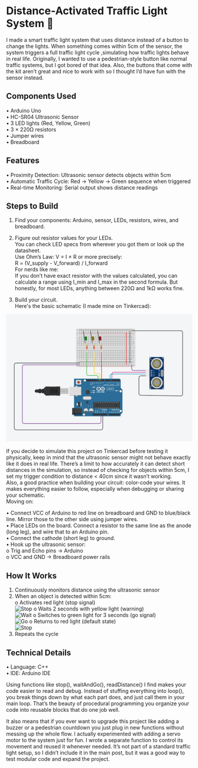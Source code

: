 # Distance-Activated Traffic Light System 🚦

I made a smart traffic light system that uses distance instead of a button to change the lights. When something comes within 5cm of the sensor, the system triggers a full traffic light cycle ,simulating how traffic lights behave in real life.
Originally, I wanted to use a pedestrian-style button like normal traffic systems, but I got bored of that idea. Also, the buttons that come with the kit aren’t great and nice to work with so I thought I’d  have fun with the sensor instead.

## Components Used
• Arduino Uno  
• HC-SR04 Ultrasonic Sensor  
• 3 LED lights (Red, Yellow, Green)  
• 3 × 220Ω resistors  
• Jumper wires  
• Breadboard  

## Features
• Proximity Detection: Ultrasonic sensor detects objects within 5cm  
• Automatic Traffic Cycle: Red → Yellow → Green sequence when triggered  
• Real-time Monitoring: Serial output shows distance readings   

## Steps to Build
1.	Find your components: Arduino, sensor, LEDs, resistors, wires, and breadboard.  
2.	Figure out resistor values for your LEDs.  
You can check LED specs from wherever you got them or look up the datasheet.  
Use Ohm’s Law: V = I × R or more precisely:  
R = (V_supply - V_forward) / I_forward  
For nerds like me:  
If you don’t have exact resistor with the values calculated, you can calculate a range using I_min and I_max in the second formula. But honestly, for most LEDs, anything between 220Ω and 1kΩ works fine.  

3.	Build your circuit.  
Here's the basic schematic (I made mine on Tinkercad):  

![Schematic](./images/schematic.png)

If you decide to simulate this project on Tinkercad before testing it physically, keep in mind that the ultrasonic sensor might not behave exactly like it does in real life. There’s a limit to how accurately it can detect short distances in the simulation, so instead of checking for objects within 5cm, I set my trigger condition to distance < 40cm since it wasn’t working.  
Also, a good practice when building your circuit: color-code your wires. It makes everything easier to follow, especially when debugging or sharing your schematic.  
Moving on:  

•	Connect VCC of Arduino to red line on breadboard and GND to blue/black line. Mirror those to the other side using jumper wires.  
•	Place LEDs on the board. Connect a resistor to the same line as the anode (long leg), and wire that to an Arduino pin.  
•	Connect the cathode (short leg) to ground.  
•	Hook up the ultrasonic sensor:   
o	Trig and Echo pins → Arduino  
o	VCC and GND → Breadboard power rails  

## How It Works
1.	Continuously monitors distance using the ultrasonic sensor  
2.	When an object is detected within 5cm:   
o	Activates red light (stop signal)  
 ![Stop](./images/red.png)
o	Waits 2 seconds with yellow light (warning)  
 ![Wait](./images/yellow.png)
o	Switches to green light for 3 seconds (go signal)  
 ![Go](./images/green.png)
o	Returns to red light (default state)  
 ![Stop](./images/red.png)
3.	Repeats the cycle  

## Technical Details
• Language: C++  
• IDE: Arduino IDE  

Using functions like stop(), waitAndGo(),  readDistance()  I find makes your code easier to read and debug. Instead of stuffing everything into loop(), you break things down by what each part does, and just call them in your main loop. That’s the beauty of procedural programming  you organize your code into reusable blocks that do one job well.  

It also means that if you ever want to upgrade this project like adding a buzzer or a pedestrian countdown you  just plug in new functions without messing up the whole flow. I actually experimented with adding a servo motor to the system just for fun. I wrote a separate function to control its movement and reused it whenever needed. It’s not part of a standard traffic light setup, so I didn’t include it in the main post, but it was a good way to test modular code and expand the project.  

